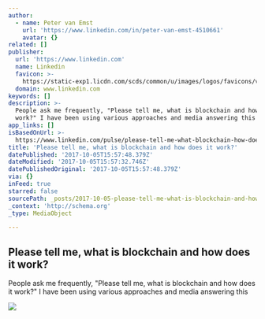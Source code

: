 ```yaml
---
author:
  - name: Peter van Emst
    url: 'https://www.linkedin.com/in/peter-van-emst-4510661'
    avatar: {}
related: []
publisher:
  url: 'https://www.linkedin.com'
  name: Linkedin
  favicon: >-
    https://static-exp1.licdn.com/scds/common/u/images/logos/favicons/v1/favicon.ico
  domain: www.linkedin.com
keywords: []
description: >-
  People ask me frequently, "Please tell me, what is blockchain and how does it
  work?" I have been using various approaches and media answering this
app_links: []
isBasedOnUrl: >-
  https://www.linkedin.com/pulse/please-tell-me-what-blockchain-how-does-work-peter-van-emst
title: 'Please tell me, what is blockchain and how does it work?'
datePublished: '2017-10-05T15:57:48.379Z'
dateModified: '2017-10-05T15:57:32.746Z'
datePublishedOriginal: '2017-10-05T15:57:48.379Z'
via: {}
inFeed: true
starred: false
sourcePath: _posts/2017-10-05-please-tell-me-what-is-blockchain-and-how-does-it-work.md
_context: 'http://schema.org'
_type: MediaObject

---
```

<article style=""><h1>Please tell me, what is blockchain and how does it work?</h1><p>People ask me frequently, "Please tell me, what is blockchain and how does it work?" I have been using various approaches and media answering this</p><img src="https://media-exp1.licdn.com/mpr/mpr/AAEAAQAAAAAAAAuqAAAAJDJmMGM4NjdiLWQzYjQtNDk3Yy05M2RmLTAzNjc4OWY4YWRmZA.png" /></article>